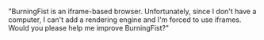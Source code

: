 "BurningFist is an iframe-based browser. Unfortunately, since I don't have a computer, I can't add a rendering engine and I'm forced to use iframes. Would you please help me improve BurningFist?"
